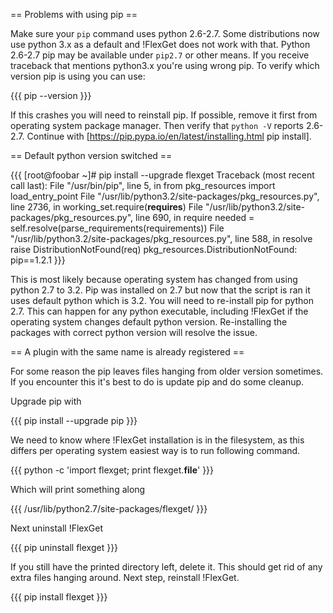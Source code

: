 == Problems with using pip ==

Make sure your `pip` command uses python 2.6-2.7. Some distributions now use python 3.x as a default and !FlexGet does not work with that. 
Python 2.6-2.7 pip may be available under `pip2.7` or other means. If you receive traceback that mentions python3.x you're using wrong pip.
To verify which version pip is using you can use:

{{{
pip --version
}}}

If this crashes you will need to reinstall pip. If possible, remove it first from operating system package manager. Then verify that `python -V` reports 2.6-2.7. Continue with [https://pip.pypa.io/en/latest/installing.html pip install].


== Default python version switched ==

{{{
[root@foobar ~]# pip install --upgrade flexget
Traceback (most recent call last):
  File "/usr/bin/pip", line 5, in <module>
    from pkg_resources import load_entry_point
  File "/usr/lib/python3.2/site-packages/pkg_resources.py", line 2736, in <module>
    working_set.require(__requires__)
  File "/usr/lib/python3.2/site-packages/pkg_resources.py", line 690, in require
    needed = self.resolve(parse_requirements(requirements))
  File "/usr/lib/python3.2/site-packages/pkg_resources.py", line 588, in resolve
    raise DistributionNotFound(req)
pkg_resources.DistributionNotFound: pip==1.2.1
}}}

This is most likely because operating system has changed from using python 2.7 to 3.2. Pip was installed on 2.7 but now that the script is ran it uses default python which is 3.2. You will need to re-install pip for python 2.7. This can happen for any python executable, including !FlexGet if the operating system changes default python version. Re-installing the packages with correct python version will resolve the issue.

== A plugin with the same name is already registered ==

For some reason the pip leaves files hanging from older version sometimes. If you encounter this it's best to do is update pip and do some cleanup.

Upgrade pip with

{{{
pip install --upgrade pip
}}}

We need to know where !FlexGet installation is in the filesystem, as this differs per operating system easiest way is to run following command.

{{{
python -c 'import flexget; print flexget.__file__'
}}}

Which will print something along

{{{
/usr/lib/python2.7/site-packages/flexget/
}}}

Next uninstall !FlexGet

{{{
pip uninstall flexget
}}}

If you still have the printed directory left, delete it. This should get rid of any extra files hanging around. Next step, reinstall !FlexGet.

{{{
pip install flexget
}}}